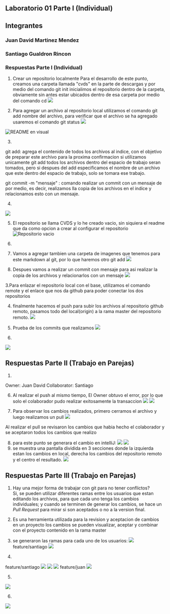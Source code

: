 ## Laboratorio 01 Parte I (Individual)
## Integrantes
### Juan David Martinez Mendez
### Santiago Gualdron Rincon

### Respuestas Parte I (Individual)
1. Crear un repositorio localmente
Para el desarrollo de este punto, creamos una carpeta llamada "cvds" en la parte de descargas y por medio del comando git init inicialimos el repositorio dentro de la carpeta, obviamente sin antes estar ubicados dentro de esa carpeta por medio del comando cd
![](/images/1.png)

2. Para agregar un archivo al repositorio local utilizamos el comando git add nombre del archivo, para verificar que el archivo se ha agregado usaremos el comando git status
![](/images/2.png)

![README en visual](/images/0.png)

3. 

git add: agrega el contenido de todos los archivos al indice, con el objetivo de preparar este archivo para la proxima confirmacion
si utilizamos unicamente git add todos los archivos dentro del espacio de trabajo seran tomados, pero si despues del add especificamos el nombre de un archivo que este dentro del espacio de trabajo, solo se tomara ese trabajo.

git commit -m "mensaje" : comando realizar un commit con un mensaje de por medio, es decir, realizamos lla copia de los archivos en el indice y relacionamos esto con un mensaje.

4.
![](/images/4.png)

5. El repositorio se llama CVDS y lo he creado vacio, sin siquiera el readme que da como opcion a crear al configurar el repositorio
![Repositorio vacio](/images/5.png)

6.

1. Vamos a agregar tambien una carpeta de imagenes que tenemos para este markdown al git, por lo que haremos otro git add
![](/images/6.1.png)

2. Despues vamos a realizar un commit con mensaje para asi realizar la copia de los archivos y relacionarlos con un mensaje
![](/images/6.2.png)

3.Para enlazar el repositorio local con el base, utilizamos el comando remote y el enlace que nos da github para poder conectar los dos repositorios

4. finalmente hacemos el push para subir los archivos al repositorio github remoto, pasamos todo del local(origin) a la rama master del repositorio remoto.
![](/images/6.4.png)

7. Prueba de los commits que realizamos
![](/images/7.png)

8.
![](/images/8.png)

## Respuestas Parte II (Trabajo en Parejas)
1. 
Owner: Juan David
Collaborator: Santiago 

6. Al realizar el push al mismo tiempo, El Owner obtuvo el error, por lo que solo el colaborador pudo realizar exitosamente la transaccion
![](/images/parte2_6.png)
![](/images/parte2_6_1.png)

7. Para observar los cambios realizados, primero cerramos el archivo y luego realizamos un pull
![](/images/parte2_62.png)

Al realizar el pull se revisaron los cambios que habia hecho el colaborador y se aceptaron todos los cambios que realizo

8. para este punto se generara el cambio en intelliJ:
![](/images/parte2_8_1.PNG)
![](/images/parte2_8.png)
9. se muestra una pantalla dividida en 3 secciones donde la izquierda estan los cambios en local, derecha los cambios del repositorio remoto y el centro el resultado.
![](/images/merge_intellij.png)

## Respuestas Parte III (Trabajo en Parejas)
1. Hay una mejor forma de trabajar con git para no tener conflictos?\
Si, se pueden utilizar diferentes ramas entre los usuarios que estan editando los archivos, para que cada uno tenga los cambios individuales;
 y cuando se terminen de generar los cambios, se hace un _Pull Request_ para mirar si son aceptados o no a la version final.
2. Es una herramienta utilizada para la revision y aceptacion de cambios en un proyecto
los cambios se pueden visualizar, aceptar y combinar con el proyecto contenido en la rama master
3. se generaron las ramas para cada uno de los usuarios:
![](images/ramaJuan.png)
feature/santiago
![](images/ramaGualdron.png)

4. 
feature/santiago
![](images/featureSantiago.png)
![](images/pullRequestSantiago.png)
![](images/pullRequestSantiagoGitHub.png)
feature/juan 
![](images/PRjuan.PNG)


5. 
![](images/merge_aceptjuan.PNG)

6.
![](images/rule.PNG)



